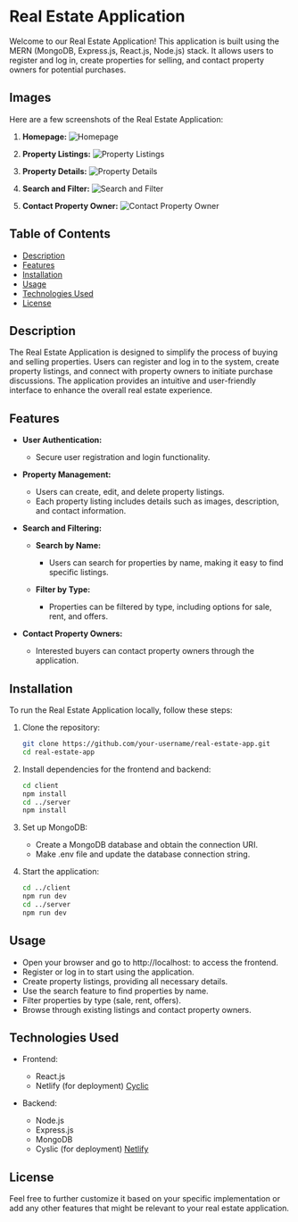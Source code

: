 # Real Estate Application

Welcome to our Real Estate Application! This application is built using the MERN (MongoDB, Express.js, React.js, Node.js) stack. It allows users to register and log in, create properties for selling, and contact property owners for potential purchases.

## Images

Here are a few screenshots of the Real Estate Application:

1. **Homepage:**
   ![Homepage](![image](https://github.com/pasinduweerarathne/real-estate-mern-project/assets/95599859/583b8a40-7957-4608-9a72-a7ef18497793)
)

2. **Property Listings:**
   ![Property Listings](![image](https://github.com/pasinduweerarathne/real-estate-mern-project/assets/95599859/247400fa-0e63-4c20-9971-22c67005c08b)
)

3. **Property Details:**
   ![Property Details](![image](https://github.com/pasinduweerarathne/real-estate-mern-project/assets/95599859/4602fb82-43c1-4b29-a309-428ea8e1b792)
)

4. **Search and Filter:**
   ![Search and Filter](![image](https://github.com/pasinduweerarathne/real-estate-mern-project/assets/95599859/9052152a-9559-42a3-8a59-f9341e9b3f72)
)

5. **Contact Property Owner:**
   ![Contact Property Owner]()

## Table of Contents
- [Description](#description)
- [Features](#features)
- [Installation](#installation)
- [Usage](#usage)
- [Technologies Used](#technologies-used)
- [License](#license)

## Description

The Real Estate Application is designed to simplify the process of buying and selling properties. Users can register and log in to the system, create property listings, and connect with property owners to initiate purchase discussions. The application provides an intuitive and user-friendly interface to enhance the overall real estate experience.

## Features

- **User Authentication:**
  - Secure user registration and login functionality.

- **Property Management:**
  - Users can create, edit, and delete property listings.
  - Each property listing includes details such as images, description, and contact information.

- **Search and Filtering:**
  - **Search by Name:**
    - Users can search for properties by name, making it easy to find specific listings.

  - **Filter by Type:**
    - Properties can be filtered by type, including options for sale, rent, and offers.

- **Contact Property Owners:**
  - Interested buyers can contact property owners through the application.

## Installation

To run the Real Estate Application locally, follow these steps:

1. Clone the repository:
   ```bash
   git clone https://github.com/your-username/real-estate-app.git
   cd real-estate-app

2. Install dependencies for the frontend and backend:
   ```bash
   cd client
   npm install
   cd ../server
   npm install

3. Set up MongoDB:
   - Create a MongoDB database and obtain the connection URI.
   - Make .env file and update the database connection string.

4. Start the application:
   ```bash
   cd ../client
   npm run dev
   cd ../server
   npm run dev

## Usage   
  - Open your browser and go to http://localhost: to access the frontend.
  - Register or log in to start using the application.
  - Create property listings, providing all necessary details.
  - Use the search feature to find properties by name.
  - Filter properties by type (sale, rent, offers).
  - Browse through existing listings and contact property owners.

## Technologies Used
- Frontend:
  - React.js
  - Netlify (for deployment) [Cyclic](https://app.cyclic.sh/)

- Backend:
  - Node.js
  - Express.js
  - MongoDB
  - Cyslic (for deployment) [Netlify](https://www.netlify.com/)
 
## License
Feel free to further customize it based on your specific implementation or add any other features that might be relevant to your real estate application.

